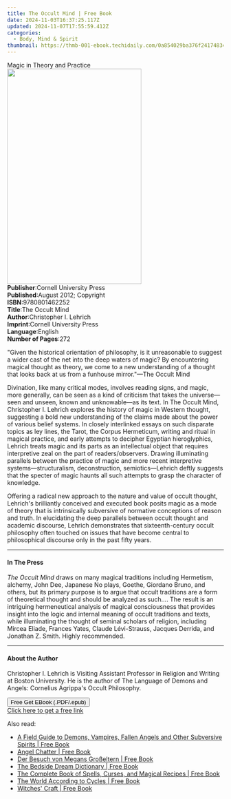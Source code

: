 ```yaml
---
title: The Occult Mind | Free Book
date: 2024-11-03T16:37:25.117Z
updated: 2024-11-07T17:55:59.412Z
categories:
  - Body, Mind & Spirit
thumbnail: https://thmb-001-ebook.techidaily.com/0a854029ba376f241748347b8522c89003b125eb3eb4cb6f2662ecb05058e130.jpg
---
```

<main id="book-container">
  <div class="flex flex-col">
    <div class="book-brief flex-1 py-6 px-4 sm:p-6 md:py-10 md:px-8">
      <!-- brief-->
      <div class="book-brief-main">Magic in Theory and Practice</div>
    </div>
    <div
      class="book-meta-info flex-1 grid gap-4 col-start-1 col-end-3 row-start-1 sm:mb-6 sm:grid-cols-4 lg:gap-6 lg:col-start-2 lg:row-end-6 lg:row-span-6 lg:mb-0"
    >
      <div
        class="book-meta-info-left place-content-center mt-4 p-4 text-sm leading-6 col-start-2 col-span-2 dark:text-slate-400"
      >
        <img
          class="w-full h-500 object-cover rounded-lg sm:h-255 sm:col-span-2 lg:col-span-full"
          src="https://img-001-ebook.techidaily.com/d6d20e4a9bd189837f5a02cd3080e5c71d595f56feff3887ee534b123b4f8e50.jpg"
          alt=""
          width="312"
          height="500"
        />
      </div>
      <div
        class="book-meta-info-right mt-2 col-start-1 row-start-2 col-span-3 self-center"
      >
        <!-- meta data  -->
        <div class="flex flex-col px-4 md:px-8">
          <div class="flex-1">
            <strong>Publisher</strong>:<span class="px-2"
              >Cornell University Press</span
            >
          </div>
          <div class="flex-1">
            <strong>Published</strong>:<span class="px-2"
              >August 2012; Copyright</span
            >
          </div>
          <div class="flex-1">
            <strong>ISBN</strong>:<span class="px-2">9780801462252</span>
          </div>
          <div class="flex-1">
            <strong>Title</strong>:<span class="px-2">The Occult Mind</span>
          </div>
          <div class="flex-1">
            <strong>Author</strong>:<span class="px-2"
              >Christopher I. Lehrich</span
            >
          </div>
          <div class="flex-1">
            <strong>Imprint</strong>:<span class="px-2"
              >Cornell University Press</span
            >
          </div>
          <div class="flex-1">
            <strong>Language</strong>:<span class="px-2">English</span>
          </div>
          <div class="flex-1">
            <strong>Number of Pages</strong>:<span class="px-2">272</span>
          </div>
        </div>
      </div>
    </div>
    <div class="book-description flex-1 py-6 px-4 sm:p-6 md:py-10 md:px-8">
      <div class="book-description-main">
        <div accordion-content="" id="description">
          <p>
            "Given the historical orientation of philosophy, is it unreasonable
            to suggest a wider cast of the net into the deep waters of magic? By
            encountering magical thought as theory, we come to a new
            understanding of a thought that looks back at us from a funhouse
            mirror."—The Occult Mind
          </p>
          <p>
            Divination, like many critical modes, involves reading signs, and
            magic, more generally, can be seen as a kind of criticism that takes
            the universe—seen and unseen, known and unknowable—as its text. In
            The Occult Mind, Christopher I. Lehrich explores the history of
            magic in Western thought, suggesting a bold new understanding of the
            claims made about the power of various belief systems. In closely
            interlinked essays on such disparate topics as ley lines, the Tarot,
            the Corpus Hermeticum, writing and ritual in magical practice, and
            early attempts to decipher Egyptian hieroglyphics, Lehrich treats
            magic and its parts as an intellectual object that requires
            interpretive zeal on the part of readers/observers. Drawing
            illuminating parallels between the practice of magic and more recent
            interpretive systems—structuralism, deconstruction,
            semiotics—Lehrich deftly suggests that the specter of magic haunts
            all such attempts to grasp the character of knowledge.
          </p>
          <p>
            Offering a radical new approach to the nature and value of occult
            thought, Lehrich's brilliantly conceived and executed book posits
            magic as a mode of theory that is intrinsically subversive of
            normative conceptions of reason and truth. In elucidating the deep
            parallels between occult thought and academic discourse, Lehrich
            demonstrates that sixteenth-century occult philosophy often touched
            on issues that have become central to philosophical discourse only
            in the past fifty years.
          </p>
        </div>
        <div class="accordion-fader"></div>
      </div>
    </div>
    <div class="book-excerpts flex-1 py-6 px-4 sm:p-6 md:py-10 md:px-8">
      <!-- excerpts-->
      <div class="book-excerpts-main">
        <hr />
        <h4 class="placeholder placeholder-heading">
          <span>In The Press</span>
        </h4>
        <p></p>
        <p>
          <i>The Occult Mind</i> draws on many magical traditions including
          Hermetism, alchemy, John Dee, Japanese No plays, Goethe, Giordano
          Bruno, and others, but its primary purpose is to argue that occult
          traditions are a form of theoretical thought and should be analyzed as
          such.... The result is an intriguing hermeneutical analysis of magical
          consciousness that provides insight into the logic and internal
          meaning of occult traditions and texts, while illuminating the thought
          of seminal scholars of religion, including Mircea Eliade, Frances
          Yates, Claude Lévi-Strauss, Jacques Derrida, and Jonathan Z. Smith.
          Highly recommended.
        </p>
        <p></p>
      </div>
    </div>
    <div class="book-about-author flex-1 py-6 px-4 sm:p-6 md:py-10 md:px-8">
      <!-- about author-->
      <div class="book-main-author-main">
        <hr />
        <h4 class="placeholder placeholder-heading">
          <span>About the Author</span>
        </h4>
        <p></p>
        <p>
          Christopher I. Lehrich is Visiting Assistant Professor in Religion and
          Writing at Boston University. He is the author of The Language of
          Demons and Angels: Cornelius Agrippa's Occult Philosophy.
        </p>
        <p></p>
      </div>
    </div>
    <div class="book-free-get flex-1 py-6 px-4 sm:p-6 md:py-10 md:px-8">
      <button
        id="btn-free-get"
        class="bg-blue-500 hover:bg-blue-700 text-white font-bold py-2 px-4 rounded"
      >
        Free Get EBook (.PDF/.epub)
      </button>
      <div id="countdown-display" class="px-2 text-lg mt-2"></div>
      <a
        id="free-link"
        class="hidden bg-blue-500 hover:bg-blue-700 text-white font-bold py-2 px-4 rounded"
        href="https://www.ebooks.com/en-us/book/96387982/the-occult-mind/christopher-i-lehrich/"
        target="_blank"
        >Click here to get a free link</a
      >
    </div>
    <script>
      let countdownTime = 0;
      let countdownInterval = null;
      document
        .getElementById('btn-free-get')
        .addEventListener('click', startCountdown);
      function startCountdown() {
        countdownTime = new Date().getTime() + 60000 * 3;
        countdownInterval = setInterval(updateCountdown, 1000);
        document.getElementById('btn-free-get').disabled = true;
        document
          .getElementById('btn-free-get')
          .classList.add('bg-gray-500', 'cursor-not-allowed');
      }
      function updateCountdown() {
        let currentTime = new Date().getTime();
        let timeLeft = countdownTime - currentTime;
        let secondsLeft = Math.floor(timeLeft / 1000);
        document.getElementById('countdown-display').innerHTML =
          `Remaining time: ${secondsLeft} seconds.`;
        if (secondsLeft <= 0) {
          clearInterval(countdownInterval);
          document.getElementById('btn-free-get').classList.add('hidden');
          document.getElementById('free-link').classList.remove('hidden');
          document.getElementById('countdown-display').innerHTML = '';
        }
      }
    </script>
  </div>
</main>

<ins class="adsbygoogle"
      style="display:block"
      data-ad-client="ca-pub-7571918770474297"
      data-ad-slot="8358498916"
      data-ad-format="auto"
      data-full-width-responsive="true"></ins>
    

<span class="atpl-alsoreadstyle">Also read:</span>
<div><ul>
<li><a href="https://novels-ebooks.techidaily.com/209577127-9781628721508-a-field-guide-to-demons-vampires-fallen-angels-and-other-subversive-spirits/"><u>A Field Guide to Demons, Vampires, Fallen Angels and Other Subversive Spirits | Free Book</u></a></li>
<li><a href="https://novels-ebooks.techidaily.com/209570720-9781510727502-angel-chatter/"><u>Angel Chatter | Free Book</u></a></li>
<li><a href="https://novels-ebooks.techidaily.com/209569820-9781547563586-der-besuch-von-megans-grosseltern/"><u>Der Besuch von Megans Großeltern | Free Book</u></a></li>
<li><a href="https://novels-ebooks.techidaily.com/209577169-9781628732726-the-bedside-dream-dictionary/"><u>The Bedside Dream Dictionary | Free Book</u></a></li>
<li><a href="https://novels-ebooks.techidaily.com/209575958-9781628731729-the-complete-book-of-spells-curses-and-magical-recipes/"><u>The Complete Book of Spells, Curses, and Magical Recipes | Free Book</u></a></li>
<li><a href="https://novels-ebooks.techidaily.com/209577318-9781628730722-the-world-according-to-cycles/"><u>The World According to Cycles | Free Book</u></a></li>
<li><a href="https://novels-ebooks.techidaily.com/209576215-9781628732184-witches-craft/"><u>Witches' Craft | Free Book</u></a></li>
</ul></div>

